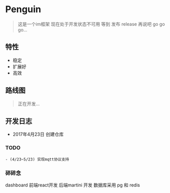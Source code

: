 # Penguin
> 这是一个im框架 
 现在处于开发状态不可用 等到 发布 release 再说吧
 go go go...
## 特性
- 稳定
- 扩展好
- 高效
## 路线图
> 正在开发...

## 开发日志
- 2017年4月23日 创建仓库 
### TODO
    - (4/23~5/23) 实现mqtt协议支持

### 碎碎念
dashboard 前端react开发  后端martini 开发 
数据库采用 pg  和 redis